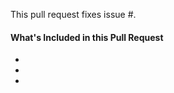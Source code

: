<!--
Thanks for contributing to MultilingualPress (MLP)&mdash;you rock!

Please note:
- These comments won't show up when you submit the pull request.
- Please make sure your changes respect the WordPress Coding Standards:
  - https://make.wordpress.org/core/handbook/best-practices/coding-standards/
- In case you introduced a new action or filter hook, please also include appropriate inline documentation:
  - https://make.wordpress.org/core/handbook/best-practices/inline-documentation-standards/php/#4-hooks-actions-and-filters
- In case you added or changed assets, please make sure you did this in the resources/ folder.
- Please create unit tests, if you can:
  - https://github.com/inpsyde/multilingual-press/tree/master/tests
- If you Grunt installed, please run `grunt pre-commit` before committing your changes.
-->

This pull request fixes issue #.

#### What's Included in this Pull Request
* 
* 
* 
